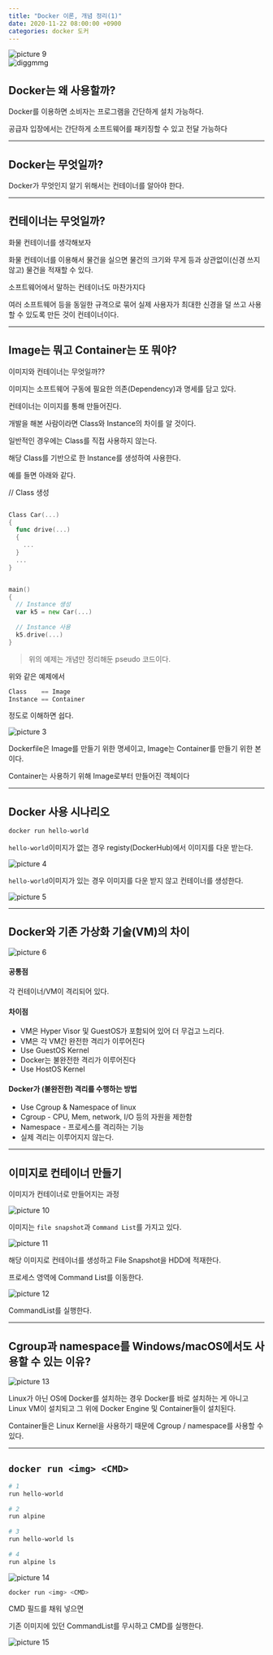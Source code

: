 ```yaml
---
title: "Docker 이론, 개념 정리(1)"
date: 2020-11-22 08:00:00 +0900
categories: docker 도커 
---
```

![picture 9](../images/efe19c908522fd32c066a7b690f928d3529374970c46e64b38be89081d943bd8.png)  
![diggmmg](.2020-11-22-docker1_images/584af3ae.png)

## Docker는 왜 사용할까?

Docker를 이용하면 소비자는 프로그램을 간단하게 설치 가능하다. 

공급자 입장에서는 간단하게 소프트웨어를 패키징할 수 있고 전달 가능하다

---
 
## Docker는 무엇일까?

Docker가 무엇인지 알기 위해서는 컨테이너를 알아야 한다.
 
 
---
 
## 컨테이너는 무엇일까?

화물 컨테이너를 생각해보자

화물 컨테이너를 이용해서 물건을 실으면 물건의 크기와 무게 등과 상관없이(신경 쓰지 않고) 물건을 적재할 수 있다.

소프트웨어에서 말하는 컨테이너도 마찬가지다
 
여러 소프트웨어 등을 동일한 규격으로 묶어 실제 사용자가 최대한 신경을 덜 쓰고 사용할 수 있도록 만든 것이 컨테이너이다.
 
 
 
---
 
## Image는 뭐고 Container는 또 뭐야? 
 
이미지와 컨테이너는 무엇일까??
 
이미지는 소프트웨어 구동에 필요한 의존(Dependency)과 명세를 담고 있다.
 
컨테이너는 이미지를 통해 만들어진다.
 
개발을 해본 사람이라면 Class와 Instance의 차이를 알 것이다.
 
일반적인 경우에는 Class를 직접 사용하지 않는다.
 
해당 Class를 기반으로 한 Instance를 생성하여 사용한다.
 
예를 들면 아래와 같다.
 
// Class 생성

``` go

Class Car(...)
{
  func drive(...)
  {
    ...
  }
  ...
}
```

``` go 

main()
{
  // Instance 생성
  var k5 = new Car(...)
 
  // Instance 사용
  k5.drive(...)
}
```

> 위의 예제는 개념만 정리해둔 pseudo 코드이다.
 
위와 같은 예제에서
 

```go 
Class    == Image
Instance == Container
```
정도로 이해하면 쉽다.

 ![picture 3](../images/caa5ada4759d0a02b12971b712b8849dfbf3cb09d13169a9fc0475c210b4a335.png)  


 
Dockerfile은 Image를 만들기 위한 명세이고,
Image는 Container를 만들기 위한 본이다.
 
Container는 사용하기 위해 Image로부터 만들어진 객체이다
 
 
---
 
## Docker 사용 시나리오
 
``` bash
docker run hello-world
```
 
 
 
`hello-world`이미지가 없는 경우 registy(DockerHub)에서 이미지를 다운 받는다.

![picture 4](../images/5760633012eddee6570a7c22a7d8dc9a83aaab41b998d1a4302640603fccdc09.png)  

`hello-world`이미지가 있는 경우 이미지를 다운 받지 않고 컨테이너를 생성한다.

![picture 5](../images/43c5e9481a6a33668cea657c7fcf618281ad991dab63f6936286272f8fbfdcec.png)  

 
 
 
 
 
---
 
 
## Docker와 기존 가상화 기술(VM)의 차이
 ![picture 6](../images/3fff93f225744a03fdf6ac437277dab0f020227db8916014e1c38607703e0e17.png)  


 
#### 공통점
각 컨테이너/VM이 격리되어 있다.
 
#### 차이점
- VM은 Hyper Visor 및 GuestOS가 포함되어 있어 더 무겁고 느리다.
- VM은 각 VM간 완전한 격리가 이루어진다
- Use GuestOS Kernel
- Docker는 불완전한 격리가 이루어진다
- Use HostOS Kernel  
 
#### Docker가 (불완전한) 격리를 수행하는 방법
- Use Cgroup & Namespace of linux
- Cgroup - CPU, Mem, network, I/O 등의 자원을 제한함
- Namespace - 프로세스를 격리하는 기능
- 실제 격리는 이루어지지 않는다.
 
---
 
 
## 이미지로 컨테이너 만들기
 
이미지가 컨테이너로 만들어지는 과정

![picture 10](../images/7ae61afe5797c8a33b18ab12a7a9136c70edbd453794365fbceaac8e7ce948d9.png)  

이미지는 `file snapshot`과 `Command List`를 가지고 있다.
 



![picture 11](../images/37cef9a58e88ff324746c65abfc5898c3a720b2a5518c4762b07e4211b5e29a0.png)  

해당 이미지로 컨테이너를 생성하고 File Snapshot을 HDD에 적재한다.
 
프로세스 영역에 Command List를 이동한다.



![picture 12](../images/dd94cc70f440cf7bf9fb2dd470f83c4a61247babe844941781c132c13c802716.png)  

CommandList를 실행한다.

 
 



 ---
 
## Cgroup과 namespace를 Windows/macOS에서도 사용할 수 있는 이유?
 
![picture 13](../images/dc7b480b6f7ba57b5d55444b20a6950ea7eb20255e0843f66b3b374c28c917be.png)  

 
 
Linux가 아닌 OS에 Docker를 설치하는 경우 Docker를 바로 설치하는 게 아니고 Linux VM이 설치되고 그 위에 Docker Engine 및 Container들이 설치된다.
 
Container들은 Linux Kernel을 사용하기 때문에 Cgroup / namespace를 사용할 수 있다.
 
 ---

 
## `docker run <img> <CMD>`
 

``` bash
# 1 
run hello-world
 
# 2
run alpine
 
# 3
run hello-world ls
 
# 4 
run alpine ls
```

![picture 14](../images/cd2beb17506a61bc8c94d33a45c795f4ece342ad2f07d999884410db4a89e4e9.png)  

 

``` bash 
docker run <img> <CMD>
```
 
CMD 필드를 채워 넣으면
 
기존 이미지에 있던 CommandList를 무시하고 CMD를 실행한다.
 

 ![picture 15](../images/b0698869a6e797aeaf0c10a64f96fc84ea41ade39542a50b98d69f5d058ff54b.png)  
